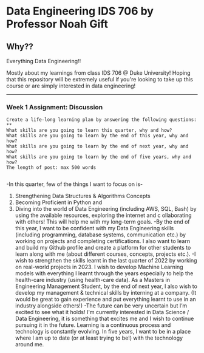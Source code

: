 # Data Engineering IDS 706 by Professor Noah Gift

## Why??

Everything Data Engineering!!

Mostly about my learnings from class IDS 706 @ Duke University! Hoping that this repository will be extremely useful if you're looking to take up this course or are simply interested in data engineering!

---

### Week 1 Assignment: Discussion


```
Create a life-long learning plan by answering the following questions: **
What skills are you going to learn this quarter, why and how?	
What skills are you going to learn by the end of this year, why and how?
What skills are you going to learn by the end of next year, why and how?
What skills are you going to learn by the end of five years, why and how?
The length of post: max 500 words 
 
```

-In this quarter, few of the things I want to focus on is-
1) Strengthening Data Structures & Algorithms Concepts 
2) Becoming Proficient in Python and 
3) Diving into the world of Data Engineering (including AWS, SQL, Bash) by using the available resources, exploring the internet and c
ollaborating with others! This will help me with my long-term goals.
-By the end of this year, I want to be confident with my Data Engineering skills (including programming, database systems, communication etc.) 
by working on projects and completing certifications. I also want to learn and build my Github profile and create a platform for other students 
to learn along with me (about different courses, concepts, projects etc.).
-I wish to strengthen the skills learnt in the last quarter of 2022 by working on real-world projects in 2023. I wish to develop Machine Learning
models with everything I learnt through the years especially to help the health-care industry (using health-care data). As a Masters in Engineering 
Management Student, by the end of next year, I also wish to develop my management & technical skills by interning at a company. 
(It would be great to gain experience and put everything learnt to use in an industry alongside others!) 
-The future can be very uncertain but I’m excited to see what it holds! I'm currently interested in Data Science / Data Engineering, it is something 
that excites me and I wish to continue pursuing it in the future. Learning is a continuous process and technology is constantly evolving. 
In five years, I want to be in a place where I am up to date (or at least trying to be!) with the technology around me.


